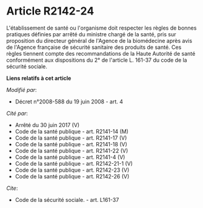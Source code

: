 # Article R2142-24

L'établissement de santé ou l'organisme doit respecter les règles de bonnes pratiques définies par arrêté du ministre chargé
de la santé, pris sur proposition du directeur général de l'Agence de la biomédecine après avis de l'Agence française de
sécurité sanitaire des produits de santé. Ces règles tiennent compte des recommandations de la Haute Autorité de santé
conformément aux dispositions du 2° de l'article L. 161-37 du code de la sécurité sociale.

**Liens relatifs à cet article**

_Modifié par_:

  - Décret n°2008-588 du 19 juin 2008 - art. 4

_Cité par_:

  - Arrêté du 30 juin 2017 (V)
  - Code de la santé publique - art. R2141-14 (M)
  - Code de la santé publique - art. R2141-17 (V)
  - Code de la santé publique - art. R2141-18 (V)
  - Code de la santé publique - art. R2141-22 (V)
  - Code de la santé publique - art. R2141-4 (V)
  - Code de la santé publique - art. R2142-21-1 (V)
  - Code de la santé publique - art. R2142-23 (V)
  - Code de la santé publique - art. R2142-26 (V)

_Cite_:

  - Code de la sécurité sociale. - art. L161-37
